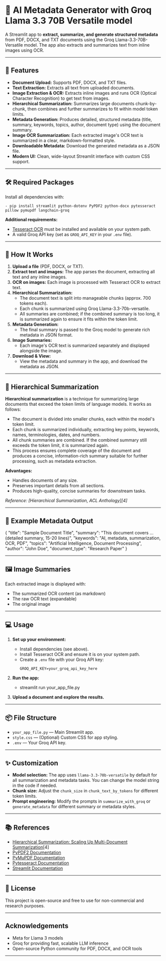 # 📄 AI Metadata Generator with Groq Llama 3.3 70B Versatile model

A Streamlit app to **extract, summarize, and generate structured metadata** from PDF, DOCX, and TXT documents using the Groq Llama-3.3-70B-Versatile model. The app also extracts and summarizes text from inline images using OCR.

---

## 🚀 Features

- **Document Upload:** Supports PDF, DOCX, and TXT files.
- **Text Extraction:** Extracts all text from uploaded documents.
- **Image Extraction & OCR:** Extracts inline images and runs OCR (Optical Character Recognition) to get text from images.
- **Hierarchical Summarization:** Summarizes large documents chunk-by-chunk, then combines and further summarizes to fit within model token limits.
- **Metadata Generation:** Produces detailed, structured metadata (title, summary, keywords, topics, author, document type) using the document summary.
- **Image OCR Summarization:** Each extracted image's OCR text is summarized in a clear, markdown-formatted style.
- **Downloadable Metadata:** Download the generated metadata as a JSON file.
- **Modern UI:** Clean, wide-layout Streamlit interface with custom CSS support.

---

## 🛠️ Required Packages

Install all dependencies with:

    - pip install streamlit python-dotenv PyPDF2 python-docx pytesseract pillow pymupdf langchain-groq


**Additional requirements:**
- [Tesseract OCR](https://github.com/tesseract-ocr/tesseract) must be installed and available on your system path.
- A valid Groq API key (set as `GROQ_API_KEY` in your `.env` file).

---

## 📂 How It Works

1. **Upload a file** (PDF, DOCX, or TXT).
2. **Extract text and images:** The app parses the document, extracting all text and any inline images.
3. **OCR on images:** Each image is processed with Tesseract OCR to extract text.
4. **Hierarchical Summarization:**  
   - The document text is split into manageable chunks (approx. 700 tokens each).
   - Each chunk is summarized using Groq Llama-3.3-70b-versatile.
   - All summaries are combined; if the combined summary is too long, it is summarized again to ensure it fits within the token limit.
5. **Metadata Generation:**  
   - The final summary is passed to the Groq model to generate rich metadata in JSON format.
6. **Image Summaries:**  
   - Each image's OCR text is summarized separately and displayed alongside the image.
7. **Download & View:**  
   - View the metadata and summary in the app, and download the metadata as JSON.

---

## 🧠 Hierarchical Summarization

**Hierarchical summarization** is a technique for summarizing large documents that exceed the token limits of language models. It works as follows:

- The document is divided into smaller chunks, each within the model's token limit.
- Each chunk is summarized individually, extracting key points, keywords, names, terminologies, dates, and numbers.
- All chunk summaries are combined. If the combined summary still exceeds the token limit, it is summarized again.
- This process ensures complete coverage of the document and produces a concise, information-rich summary suitable for further processing, such as metadata extraction.

**Advantages:**
- Handles documents of any size.
- Preserves important details from all sections.
- Produces high-quality, concise summaries for downstream tasks.

*Reference: [Hierarchical Summarization, ACL Anthology][4]*

---

## 📝 Example Metadata Output

{
"title": "Sample Document Title",
"summary": "This document covers ... (detailed summary, 15-20 lines)",
"keywords": "AI, metadata, summarization, OCR, PDF",
"topics": "Artificial Intelligence, Document Processing",
"author": "John Doe",
"document_type": "Research Paper"
}


---

## 🖼️ Image Summaries

Each extracted image is displayed with:
- The summarized OCR content (as markdown)
- The raw OCR text (expandable)
- The original image

---

## 💻 Usage

1. **Set up your environment:**
   - Install dependencies (see above).
   - Install Tesseract OCR and ensure it is on your system path.
   - Create a `.env` file with your Groq API key:
     ```
     GROQ_API_KEY=your_groq_api_key_here
     ```

2. **Run the app:**
    - streamlit run your_app_file.py


3. **Upload a document and explore the results.**

---

## 📦 File Structure

- `your_app_file.py` — Main Streamlit app.
- `style.css` — (Optional) Custom CSS for app styling.
- `.env` — Your Groq API key.

---

## ✨ Customization

- **Model selection:** The app uses `llama-3.3-70b-versatile` by default for all summarization and metadata tasks. You can change the model string in the code if needed.
- **Chunk size:** Adjust the `chunk_size` in `chunk_text_by_tokens` for different token limits.
- **Prompt engineering:** Modify the prompts in `summarize_with_groq` or `generate_metadata` for different summary or metadata styles.

---

## 📚 References

- [Hierarchical Summarization: Scaling Up Multi-Document Summarization](https://aclanthology.org/anthology-files/anthology-files/pdf/P/P14/P14-1085.xhtml)[4]
- [PyPDF2 Documentation](https://pypdf2.readthedocs.io/)
- [PyMuPDF Documentation](https://pymupdf.readthedocs.io/)
- [Pytesseract Documentation](https://pypi.org/project/pytesseract/)
- [Streamlit Documentation](https://docs.streamlit.io/)

---

## 📝 License

This project is open-source and free to use for non-commercial and research purposes.

---

## Acknowledgements

- Meta for Llama 3 models
- Groq for providing fast, scalable LLM inference
- Open-source Python community for PDF, DOCX, and OCR tools

---

